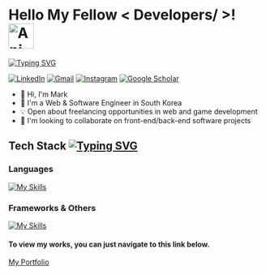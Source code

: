 # Hello My Fellow < Developers/ >! <img src="https://iam-weijie.github.io/wave/hand-emoji.svg" alt="Animated Emoji" width="50" height="50">

[![Typing SVG](https://readme-typing-svg.demolab.com?font=Fira+Code&pause=1000&width=435&lines=Welcome+to+my+GitHub+Profile!;I'm+a+Web+Developer;I'm+a+Game+Developer;I'm+a+Software+Engineer)](https://git.io/typing-svg)

[![LinkedIn](https://img.shields.io/badge/linkedin-%230077B5.svg?style=for-the-badge&logo=linkedin&logoColor=white)](https://www.linkedin.com/in/mark-verana/)
[![Gmail](https://img.shields.io/badge/Gmail-D14836?style=for-the-badge&logo=gmail&logoColor=white)](https://mail.google.com/)
[![Instagram](https://img.shields.io/badge/Instagram-%23E4405F.svg?style=for-the-badge&logo=Instagram&logoColor=white)](https://www.instagram.com/mprof27/)
[![Google Scholar](https://img.shields.io/badge/Google%20Scholar-4285F4?style=for-the-badge&logo=google-scholar&logoColor=white)](https://scholar.google.com/citations?hl=en&user=BtbR9OYAAAAJ)


* 👋 Hi, I'm Mark
* 💼 I'm a Web & Software Engineer in South Korea
* 💡 Open about freelancing opportunities in web and game development
* 👯 I'm looking to collaborate on front-end/back-end software projects



## Tech Stack [![Typing SVG](https://readme-typing-svg.demolab.com?font=Fira+Code&weight=200&letterSpacing=1px&duration=8000&pause=1000&vCenter=true&random=true&width=200&height=20&lines=%3Ccoding...%2F%3E)](https://git.io/typing-svg)

### Languages
[![My Skills](https://skillicons.dev/icons?i=python,js,react,threejs,dart,expressjs,typescript,cs,cpp)](https://skillicons.dev)

### Frameworks & Others
[![My Skills](https://skillicons.dev/icons?i=html,css,postgresql,mongodb,django,unity,blender)](https://skillicons.dev)



#### To view my works, you can just navigate to this link below.
[My Portfolio](https://portfolio.amvcoder.com/)
